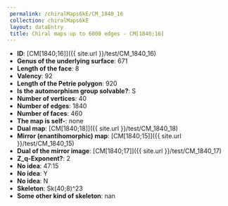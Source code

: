 ```yaml
--- 
 permalink: /chiralMaps6kE/CM_1840_16 
 collection: chiralMaps6kE
 layout: dataEntry
 title: Chiral maps up to 6000 edges - CM[1840;16]
---
```


- **ID**: [CM[1840;16]]({{ site.url }}/test/CM_1840_16)
- **Genus of the underlying surface**: 671
- **Length of the face**: 8
- **Valency**: 92
- **Length of the Petrie polygon**: 920
- **Is the automorphism group solvable?**: S
- **Number of vertices**: 40
- **Number of edges**: 1840
- **Number of faces**: 460
- **The map is self-**: none
- **Dual map**: [CM[1840;18]]({{ site.url }}/test/CM_1840_18)
- **Mirror (enantihomorphic) map**: [CM[1840;15]]({{ site.url }}/test/CM_1840_15)
- **Dual of the mirror image**: [CM[1840;17]]({{ site.url }}/test/CM_1840_17)
- **Z_q-Exponent?**: 2
- **No idea**:  47:15
- **No idea**: Y
- **No idea**: N
- **Skeleton**: Sk(40;8)^23
- **Some other kind of skeleton**: nan
